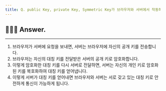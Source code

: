 ```yaml
---
title: Q. public Key, private Key, Symmetric Key가 브라우저와 서버에서 작동하는 방식에 대해 설명해 주세요.
---
```


## 🧑🏻‍💻 Answer.
---

1. 브라우저가 서버에 요청을 보내면, 서버는 브라우저에 자신의 공개 키를 전송합니다.
2. 브라우저는 자신의 대칭 키를 전달받은 서버의 공개 키로 암호화합니다.
3. 이렇게 암호화한 대칭 키를 다시 서버로 전달하면, 서버는 자신의 개인 키로 암호화된 키를 복호화하여 대칭 키를 얻어냅니다.
4. 이렇게 서버가 대칭 키를 얻어내면 브라우저와 서버는 서로 갖고 있는 대칭 키로 안전하게 통신이 가능하게 됩니다.